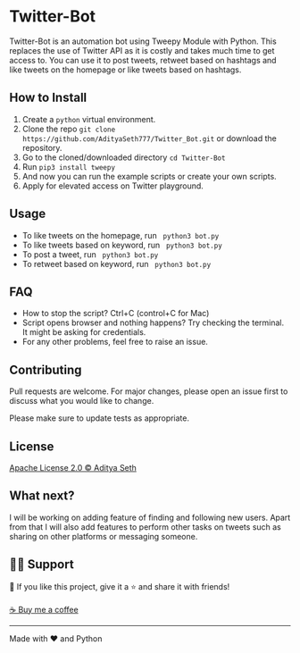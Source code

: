# Twitter-Bot
<p align="left">

Twitter-Bot is an automation bot using Tweepy Module with Python. This replaces the use of Twitter API as it is costly and takes much time to get access to. You can use it to post tweets, retweet based on hashtags and like tweets on the homepage or like tweets based on hashtags. 

## How to Install

1. Create a ```python``` virtual environment. 
2. Clone the repo ```git clone https://github.com/AdityaSeth777/Twitter_Bot.git``` or download the repository.
3. Go to the cloned/downloaded directory ``` cd Twitter-Bot ``` 
4. Run ``` pip3 install tweepy ```
5. And now you can run the example scripts or create your own scripts.  
6. Apply for elevated access on Twitter playground.

## Usage
- To like tweets on the homepage, run ``` python3 bot.py```
- To like tweets based on keyword, run ``` python3 bot.py```
- To post a tweet, run ``` python3 bot.py```
- To retweet based on keyword, run ``` python3 bot.py```

## FAQ
- How to stop the script? Ctrl+C (control+C for Mac) 
- Script opens browser and nothing happens? Try checking the terminal. It might be asking for credentials.
- For any other problems, feel free to raise an issue.

## Contributing
Pull requests are welcome. For major changes, please open an issue first to discuss what you would like to change. 

Please make sure to update tests as appropriate.

## License
[Apache License 2.0 © Aditya Seth](https://github.com/AdityaSeth777/Twitter_Bot/blob/main/License)

## What next?
I will be working on adding feature of finding and following new users. Apart from that I will also add features to perform other tasks on tweets such as sharing on other platforms or messaging someone.

## 🙋‍♂️ Support

💙 If you like this project, give it a ⭐ and share it with friends!<br><br>
[☕ Buy me a coffee](https://www.buymeacoffee.com/adityaseth)

---

Made with ❤️ and Python <br><br>
